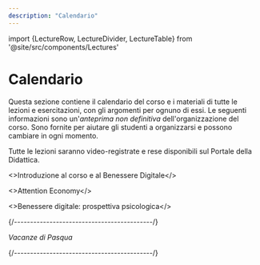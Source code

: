```yaml
---
description: "Calendario"
---
```


import {LectureRow, LectureDivider, LectureTable} from '@site/src/components/Lectures'


# Calendario

Questa sezione contiene il calendario del corso e i materiali di tutte le lezioni e esercitazioni, con gli argomenti per ognuno di essi. Le seguenti informazioni sono un'*anteprima non definitiva* dell'organizzazione del corso. Sono fornite per aiutare gli studenti a organizzarsi e possono cambiare in ogni momento.

Tutte le lezioni saranno video-registrate e rese disponibili sul Portale della Didattica.


<LectureTable defaultTeacher="Alberto Monge Roffarello" defaultType="Lezione" showMaterial={true} language='IT'>

<LectureDivider topic = "Settimana 3"/>

<LectureRow
    date="22/03/2024" time="13:00-14:30">
    <>Introduzione al corso e al Benessere Digitale</>
</LectureRow>

<LectureDivider topic = "Settimana 4"/>

<LectureRow
    date="26/03/2024" time="16:00-17:30">
    <>Attention Economy</>
</LectureRow>

<LectureRow
    date="26/03/2024" time="17:30-19:00"
    teacher = "Monica Molino">
    <>Benessere digitale: prospettiva psicologica</>
</LectureRow>



<LectureDivider />{/*-------------------------------------------*/}

<LectureRow variant="warning" teacher="" type="">
    <em>Vacanze di Pasqua</em>
</LectureRow>

<LectureDivider/>{/*-------------------------------------------*/}

</LectureTable>

  